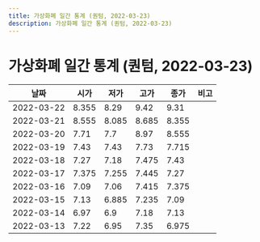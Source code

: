 ```yaml
---
title: 가상화폐 일간 통계 (퀀텀, 2022-03-23)
description: 가상화폐 일간 통계 (퀀텀, 2022-03-23)
---
```



가상화폐 일간 통계 (퀀텀, 2022-03-23)
===

|날짜|시가|저가|고가|종가|비고|
|--|--|--|--|--|--|
|2022-03-22|8.355|8.29|9.42|9.31|    |
|2022-03-21|8.555|8.085|8.685|8.355|    |
|2022-03-20|7.71|7.7|8.97|8.555|    |
|2022-03-19|7.43|7.43|7.73|7.715|    |
|2022-03-18|7.27|7.18|7.475|7.43|    |
|2022-03-17|7.375|7.255|7.445|7.27|    |
|2022-03-16|7.09|7.06|7.415|7.375|    |
|2022-03-15|7.13|6.885|7.235|7.09|    |
|2022-03-14|6.97|6.9|7.18|7.13|    |
|2022-03-13|7.22|6.95|7.35|6.975|    |

